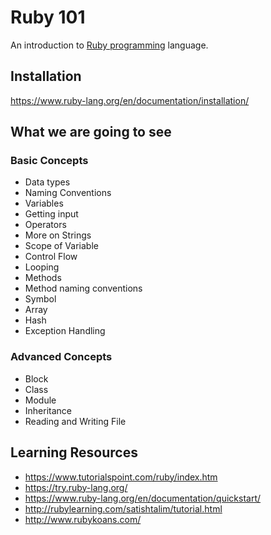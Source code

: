 # Ruby 101

An introduction to [Ruby programming](https://en.wikipedia.org/wiki/Ruby_(programming_language)) language.

## Installation

https://www.ruby-lang.org/en/documentation/installation/

## What we are going to see

### Basic Concepts

- Data types
- Naming Conventions
- Variables
- Getting input
- Operators
- More on Strings
- Scope of Variable
- Control Flow
- Looping
- Methods
- Method naming conventions
- Symbol
- Array
- Hash
- Exception Handling

### Advanced Concepts

- Block
- Class
- Module
- Inheritance
- Reading and Writing File

## Learning Resources

- https://www.tutorialspoint.com/ruby/index.htm
- https://try.ruby-lang.org/
- https://www.ruby-lang.org/en/documentation/quickstart/
- http://rubylearning.com/satishtalim/tutorial.html
- http://www.rubykoans.com/
